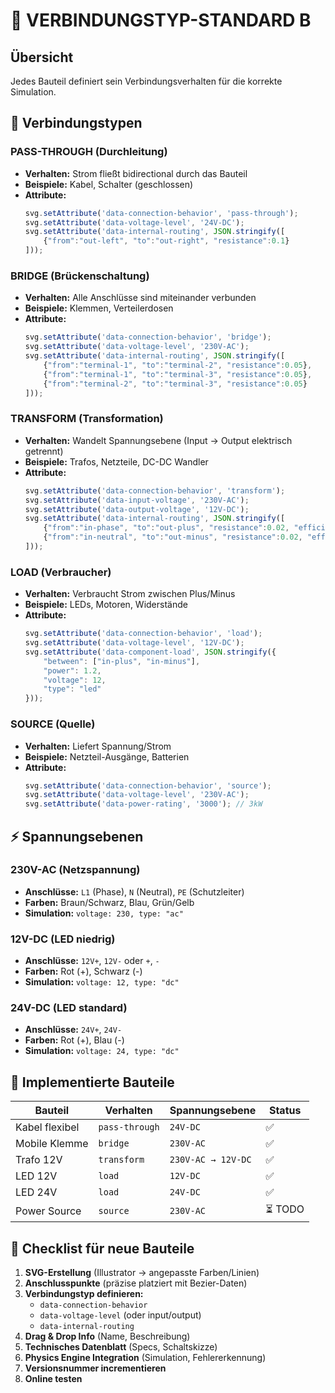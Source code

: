 # 🔌 VERBINDUNGSTYP-STANDARD B

## Übersicht
Jedes Bauteil definiert sein Verbindungsverhalten für die korrekte Simulation.

## 🔄 Verbindungstypen

### **PASS-THROUGH (Durchleitung)**
- **Verhalten:** Strom fließt bidirectional durch das Bauteil
- **Beispiele:** Kabel, Schalter (geschlossen)
- **Attribute:**
  ```javascript
  svg.setAttribute('data-connection-behavior', 'pass-through');
  svg.setAttribute('data-voltage-level', '24V-DC');
  svg.setAttribute('data-internal-routing', JSON.stringify([
      {"from":"out-left", "to":"out-right", "resistance":0.1}
  ]));
  ```

### **BRIDGE (Brückenschaltung)**
- **Verhalten:** Alle Anschlüsse sind miteinander verbunden
- **Beispiele:** Klemmen, Verteilerdosen
- **Attribute:**
  ```javascript
  svg.setAttribute('data-connection-behavior', 'bridge');
  svg.setAttribute('data-voltage-level', '230V-AC');
  svg.setAttribute('data-internal-routing', JSON.stringify([
      {"from":"terminal-1", "to":"terminal-2", "resistance":0.05},
      {"from":"terminal-1", "to":"terminal-3", "resistance":0.05},
      {"from":"terminal-2", "to":"terminal-3", "resistance":0.05}
  ]));
  ```

### **TRANSFORM (Transformation)**
- **Verhalten:** Wandelt Spannungsebene (Input → Output elektrisch getrennt)
- **Beispiele:** Trafos, Netzteile, DC-DC Wandler
- **Attribute:**
  ```javascript
  svg.setAttribute('data-connection-behavior', 'transform');
  svg.setAttribute('data-input-voltage', '230V-AC');
  svg.setAttribute('data-output-voltage', '12V-DC');
  svg.setAttribute('data-internal-routing', JSON.stringify([
      {"from":"in-phase", "to":"out-plus", "resistance":0.02, "efficiency":0.87},
      {"from":"in-neutral", "to":"out-minus", "resistance":0.02, "efficiency":0.87}
  ]));
  ```

### **LOAD (Verbraucher)**
- **Verhalten:** Verbraucht Strom zwischen Plus/Minus
- **Beispiele:** LEDs, Motoren, Widerstände
- **Attribute:**
  ```javascript
  svg.setAttribute('data-connection-behavior', 'load');
  svg.setAttribute('data-voltage-level', '12V-DC');
  svg.setAttribute('data-component-load', JSON.stringify({
      "between": ["in-plus", "in-minus"],
      "power": 1.2,
      "voltage": 12,
      "type": "led"
  }));
  ```

### **SOURCE (Quelle)**
- **Verhalten:** Liefert Spannung/Strom
- **Beispiele:** Netzteil-Ausgänge, Batterien
- **Attribute:**
  ```javascript
  svg.setAttribute('data-connection-behavior', 'source');
  svg.setAttribute('data-voltage-level', '230V-AC');
  svg.setAttribute('data-power-rating', '3000'); // 3kW
  ```

## ⚡ Spannungsebenen

### **230V-AC (Netzspannung)**
- **Anschlüsse:** `L1` (Phase), `N` (Neutral), `PE` (Schutzleiter)
- **Farben:** Braun/Schwarz, Blau, Grün/Gelb
- **Simulation:** `voltage: 230, type: "ac"`

### **12V-DC (LED niedrig)**
- **Anschlüsse:** `12V+`, `12V-` oder `+`, `-`
- **Farben:** Rot (+), Schwarz (-)
- **Simulation:** `voltage: 12, type: "dc"`

### **24V-DC (LED standard)**
- **Anschlüsse:** `24V+`, `24V-`
- **Farben:** Rot (+), Blau (-)
- **Simulation:** `voltage: 24, type: "dc"`

## 🎯 Implementierte Bauteile

| Bauteil | Verhalten | Spannungsebene | Status |
|---------|-----------|----------------|--------|
| Kabel flexibel | `pass-through` | `24V-DC` | ✅ |
| Mobile Klemme | `bridge` | `230V-AC` | ✅ |
| Trafo 12V | `transform` | `230V-AC → 12V-DC` | ✅ |
| LED 12V | `load` | `12V-DC` | ✅ |
| LED 24V | `load` | `24V-DC` | ✅ |
| Power Source | `source` | `230V-AC` | ⏳ TODO |

## 📝 Checklist für neue Bauteile

1. **SVG-Erstellung** (Illustrator → angepasste Farben/Linien)
2. **Anschlusspunkte** (präzise platziert mit Bezier-Daten)
3. **Verbindungstyp definieren:**
   - `data-connection-behavior`
   - `data-voltage-level` (oder input/output)
   - `data-internal-routing`
4. **Drag & Drop Info** (Name, Beschreibung)
5. **Technisches Datenblatt** (Specs, Schaltskizze)
6. **Physics Engine Integration** (Simulation, Fehlererkennung)
7. **Versionsnummer incrementieren**
8. **Online testen**